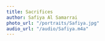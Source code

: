 ```yaml
---
title: Sacrifices
author: Safiya Al Samarrai
photo_url: "/portraits/Safiya.jpg"
audio_url: "/audio/Safiya.m4a"
---
```


